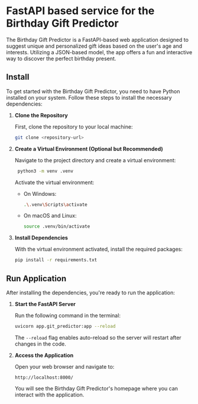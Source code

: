 FastAPI based service for the Birthday Gift Predictor
===================================================

The Birthday Gift Predictor is a FastAPI-based web application designed to suggest unique and personalized gift ideas based on the user's age and interests. Utilizing a JSON-based model, the app offers a fun and interactive way to discover the perfect birthday present.

## Install

To get started with the Birthday Gift Predictor, you need to have Python installed on your system. Follow these steps to install the necessary dependencies:

1. **Clone the Repository**

   First, clone the repository to your local machine:

   ```bash
   git clone <repository-url>
   ```

2. **Create a Virtual Environment (Optional but Recommended)**

   Navigate to the project directory and create a virtual environment:

   ```bash
    python3 -m venv .venv
   ```

   Activate the virtual environment:

   - On Windows:

     ```bash
     .\.venv\Scripts\activate
     ```

   - On macOS and Linux:

     ```bash
     source .venv/bin/activate
     ```

3. **Install Dependencies**

   With the virtual environment activated, install the required packages:

   ```bash
   pip install -r requirements.txt
   ```

## Run Application

After installing the dependencies, you're ready to run the application:

1. **Start the FastAPI Server**

   Run the following command in the terminal:

   ```bash
   uvicorn app.git_predictor:app --reload
   ```

   The `--reload` flag enables auto-reload so the server will restart after changes in the code.

2. **Access the Application**

   Open your web browser and navigate to:

   ```
   http://localhost:8000/
   ```

   You will see the Birthday Gift Predictor's homepage where you can interact with the application.
